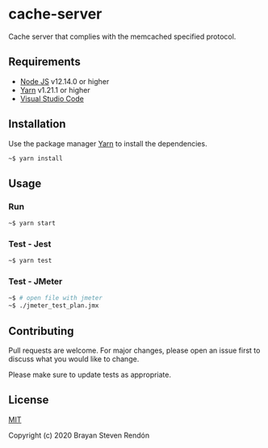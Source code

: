 # cache-server

Cache server that complies with the memcached specified protocol.

## Requirements

* [Node JS](https://nodejs.org/) v12.14.0 or higher
* [Yarn](https://yarnpkg.com/) v1.21.1 or higher
* [Visual Studio Code](https://code.visualstudio.com/)

## Installation

Use the package manager [Yarn](https://yarnpkg.com/) to install the dependencies.

```bash
~$ yarn install
```

## Usage

### Run

```bash
~$ yarn start
```

### Test - Jest

```bash
~$ yarn test
```

### Test - JMeter

```bash
~$ # open file with jmeter
~$ ./jmeter_test_plan.jmx
```

## Contributing
Pull requests are welcome. For major changes, please open an issue first to discuss what you would like to change.

Please make sure to update tests as appropriate.

## License
[MIT](https://choosealicense.com/licenses/mit/)

Copyright (c) 2020 Brayan Steven Rendón
